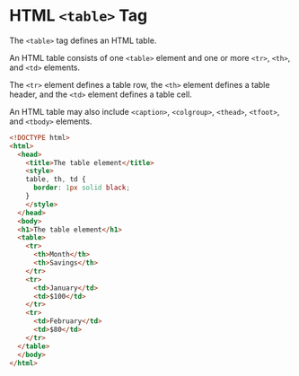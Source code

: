 # HTML `<table>` Tag

The `<table>` tag defines an HTML table.

An HTML table consists of one `<table>` element and one or more `<tr>`, `<th>`, and `<td>` elements.

The `<tr>` element defines a table row, the `<th>` element defines a table header, and the `<td>` element defines a table cell.

An HTML table may also include `<caption>`, `<colgroup>`, `<thead>`, `<tfoot>`, and `<tbody>` elements.

```html
<!DOCTYPE html>
<html>
  <head>
    <title>The table element</title>
    <style>
    table, th, td {
      border: 1px solid black;
    }
    </style>
  </head>
  <body>
  <h1>The table element</h1>
  <table>
    <tr>
      <th>Month</th>
      <th>Savings</th>
    </tr>
    <tr>
      <td>January</td>
      <td>$100</td>
    </tr>
    <tr>
      <td>February</td>
      <td>$80</td>
    </tr>
  </table>
  </body>
</html>
```
